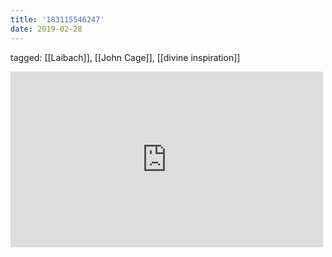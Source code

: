 ```yaml
---
title: '183115546247'
date: 2019-02-28
---
```

tagged: [[Laibach]], [[John Cage]], [[divine inspiration]]
<iframe allow="accelerometer; autoplay; clipboard-write; encrypted-media; gyroscope; picture-in-picture" allowfullscreen="" frameborder="0" height="281" id="youtube_iframe" src="https://www.youtube.com/embed/mM90X-9m_Zc?feature=oembed&amp;enablejsapi=1&amp;origin=https://safe.txmblr.com&amp;wmode=opaque" width="500"></iframe>